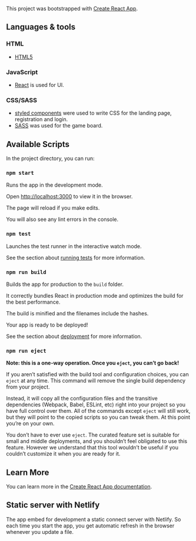 This project was bootstrapped with [Create React App](https://github.com/facebook/create-react-app).

  
##  Languages & tools

### [](https://gist.github.com/MoOx/4378f7c43f6e948e7216#html)HTML

-   [HTML5]([https://developer.mozilla.org/en-US/docs/Web/Guide/HTML/HTML5](https://developer.mozilla.org/en-US/docs/Web/Guide/HTML/HTML5))

### [](https://gist.github.com/MoOx/4378f7c43f6e948e7216#javascript)JavaScript

-   [React](http://facebook.github.io/react)  is used for UI.

### [](https://gist.github.com/MoOx/4378f7c43f6e948e7216#css)CSS/SASS

-   [styled components](http://[https://www.styled-components.com/](https://www.styled-components.com/))  were used to write CSS for the landing page, registration and login.
-	[SASS](http://[https://www.styled-components.com/](https://www.styled-components.com/)) was used for the game board.

## Available Scripts

  

In the project directory, you can run:

  

### `npm start`

  

Runs the app in the development mode.<br>

Open [http://localhost:3000](http://localhost:3000) to view it in the browser.

  

The page will reload if you make edits.<br>

You will also see any lint errors in the console.

  

###  `npm test`

  

Launches the test runner in the interactive watch mode.<br>

See the section about [running tests](https://facebook.github.io/create-react-app/docs/running-tests) for more information.

  

###  `npm run build`

  

Builds the app for production to the `build` folder.<br>

It correctly bundles React in production mode and optimizes the build for the best performance.

  

The build is minified and the filenames include the hashes.<br>

Your app is ready to be deployed!

  

See the section about [deployment](https://facebook.github.io/create-react-app/docs/deployment) for more information.

  

###  `npm run eject`

  

**Note: this is a one-way operation. Once you `eject`, you can’t go back!**

  

If you aren’t satisfied with the build tool and configuration choices, you can `eject` at any time. This command will remove the single build dependency from your project.

  

Instead, it will copy all the configuration files and the transitive dependencies (Webpack, Babel, ESLint, etc) right into your project so you have full control over them. All of the commands except `eject` will still work, but they will point to the copied scripts so you can tweak them. At this point you’re on your own.

  

You don’t have to ever use `eject`. The curated feature set is suitable for small and middle deployments, and you shouldn’t feel obligated to use this feature. However we understand that this tool wouldn’t be useful if you couldn’t customize it when you are ready for it.

  

##  Learn More

  

You can learn more in the [Create React App documentation](https://facebook.github.io/create-react-app/docs/getting-started).


## Static server with Netlify

The app embed for development a static connect server with Netlify. So each time you start the app, you get automatic refresh in the browser whenever you update a file.

